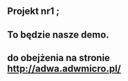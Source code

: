 Projekt nr1 ;
--------------------------------------------
 To będzie nasze demo. 
--------------------------------------------
do obejżenia na stronie http://adwa.adwmicro.pl/
--------------------------------------------